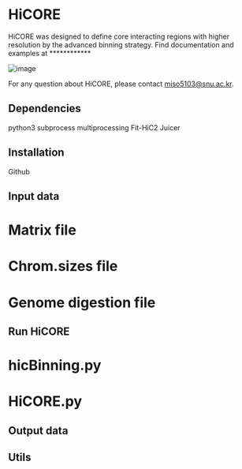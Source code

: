 # HiCORE
HiCORE was designed to define core interacting regions with higher resolution by the advanced binning strategy.
Find documentation and examples at ************

![image](https://user-images.githubusercontent.com/69840555/90509331-1f9cca80-e194-11ea-91bb-a3f1b913bfd9.png)

For any question about HiCORE, please contact miso5103@snu.ac.kr.

## Dependencies
python3
subprocess
multiprocessing
Fit-HiC2
Juicer

## Installation
Github

## Input data
# Matrix file
# Chrom.sizes file
# Genome digestion file

## Run HiCORE
# hicBinning.py
# HiCORE.py

## Output data

## Utils
